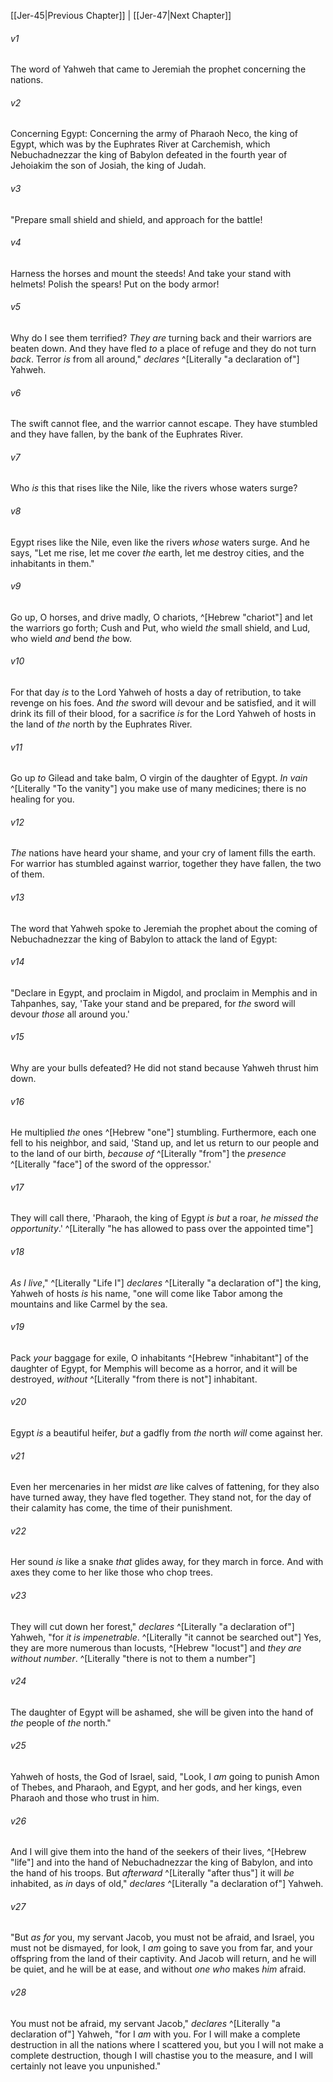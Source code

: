 ﻿---
aliases:
  - Jeremiah 46
---

[[Jer-45|Previous Chapter]] | [[Jer-47|Next Chapter]]

###### v1
The word of Yahweh that came to Jeremiah the prophet concerning the nations.

###### v2
Concerning Egypt: Concerning the army of Pharaoh Neco, the king of Egypt, which was by the Euphrates River at Carchemish, which Nebuchadnezzar the king of Babylon defeated in the fourth year of Jehoiakim the son of Josiah, the king of Judah.

###### v3
"Prepare small shield and shield,
and approach for the battle!

###### v4
Harness the horses and mount the steeds!
And take your stand with helmets!
Polish the spears!
Put on the body armor!

###### v5
Why do I see them terrified?
_They are_ turning back
and their warriors are beaten down.
And they have fled _to_ a place of refuge
and they do not turn _back_.
Terror _is_ from all around," _declares_ ^[Literally "a declaration of"] Yahweh.

###### v6
The swift cannot flee,
and the warrior cannot escape.
They have stumbled and they have fallen,
by the bank of the Euphrates River.

###### v7
Who _is_ this that rises like the Nile,
like the rivers whose waters surge?

###### v8
Egypt rises like the Nile,
even like the rivers _whose_ waters surge.
And he says, "Let me rise,
let me cover _the_ earth,
let me destroy cities,
and the inhabitants in them."

###### v9
Go up, O horses,
and drive madly, O chariots, ^[Hebrew "chariot"]
and let the warriors go forth;
Cush and Put, who wield _the_ small shield,
and Lud, who wield _and_ bend _the_ bow.

###### v10
For that day _is_ to the Lord Yahweh of hosts
a day of retribution,
to take revenge on his foes.
And _the_ sword will devour and be satisfied,
and it will drink its fill of their blood,
for a sacrifice _is_ for the Lord Yahweh of hosts
in the land of _the_ north by the Euphrates River.

###### v11
Go up _to_ Gilead and take balm,
O virgin of the daughter of Egypt.
_In vain_ ^[Literally "To the vanity"] you make use of many medicines;
there is no healing for you.

###### v12
_The_ nations have heard your shame,
and your cry of lament fills the earth.
For warrior has stumbled against warrior,
together they have fallen, the two of them.

###### v13
The word that Yahweh spoke to Jeremiah the prophet about the coming of Nebuchadnezzar the king of Babylon to attack the land of Egypt:

###### v14
"Declare in Egypt, and proclaim in Migdol,
and proclaim in Memphis and in Tahpanhes,
say, 'Take your stand and be prepared,
for _the_ sword will devour _those_ all around you.'

###### v15
Why are your bulls defeated?
He did not stand because Yahweh thrust him down.

###### v16
He multiplied _the_ ones ^[Hebrew "one"] stumbling.
Furthermore, each one fell to his neighbor,
and said, 'Stand up, and let us return to our people
and to the land of our birth,
_because of_ ^[Literally "from"] the _presence_ ^[Literally "face"] of the sword of the oppressor.'

###### v17
They will call there,
'Pharaoh, the king of Egypt _is but_ a roar,
_he missed the opportunity_.' ^[Literally "he has allowed to pass over the appointed time"]

###### v18
_As I live_," ^[Literally "Life I"] _declares_ ^[Literally "a declaration of"] the king,
Yahweh of hosts _is_ his name,
"one will come like Tabor among the mountains
and like Carmel by the sea.

###### v19
Pack _your_ baggage for exile,
O inhabitants ^[Hebrew "inhabitant"] of the daughter of Egypt,
for Memphis will become as a horror,
and it will be destroyed, _without_ ^[Literally "from there is not"] inhabitant.

###### v20
Egypt _is_ a beautiful heifer,
_but_ a gadfly from _the_ north _will_ come against her.

###### v21
Even her mercenaries in her midst _are_ like calves of fattening,
for they also have turned away,
they have fled together.
They stand not,
for the day of their calamity has come,
the time of their punishment.

###### v22
Her sound _is_ like a snake _that_ glides away,
for they march in force.
And with axes they come to her
like those who chop trees.

###### v23
They will cut down her forest," _declares_ ^[Literally "a declaration of"] Yahweh,
"for _it is impenetrable_. ^[Literally "it cannot be searched out"]
Yes, they are more numerous than locusts, ^[Hebrew "locust"]
and _they are without number_. ^[Literally "there is not to them a number"]

###### v24
The daughter of Egypt will be ashamed,
she will be given into the hand of _the_ people of _the_ north."

###### v25
Yahweh of hosts, the God of Israel, said, "Look, I _am_ going to punish Amon of Thebes, and Pharaoh, and Egypt, and her gods, and her kings, even Pharaoh and those who trust in him.

###### v26
And I will give them into the hand of the seekers of their lives, ^[Hebrew "life"] and into the hand of Nebuchadnezzar the king of Babylon, and into the hand of his troops. But _afterward_ ^[Literally "after thus"] it will _be_ inhabited, as _in_ days of old," _declares_ ^[Literally "a declaration of"] Yahweh.

###### v27
"But _as for_ you, my servant Jacob, you must not be afraid,
and Israel, you must not be dismayed,
for look, I _am_ going to save you from far,
and your offspring from the land of their captivity.
And Jacob will return,
and he will be quiet,
and he will be at ease,
and without _one who_ makes _him_ afraid.

###### v28
You must not be afraid, my servant Jacob," _declares_ ^[Literally "a declaration of"] Yahweh,
"for I _am_ with you.
For I will make a complete destruction in all the nations where I scattered you,
but you I will not make a complete destruction,
though I will chastise you to the measure,
and I will certainly not leave you unpunished."